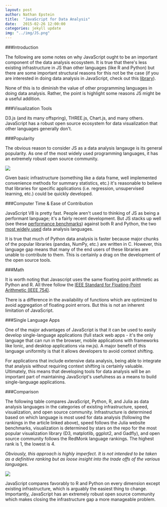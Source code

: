 ```yaml
---
layout: post
author: Nathan Epstein
title:  "JavaScript for Data Analysis"
date:   2015-02-26 12:00:00
categories: jekyll update
img: "../img/JS.png"
---
```


###Introduction

The following are some notes on why JavaScript ought to be an important component of the data analysis ecosystem. It is true that there's less existing infrastructure in JS than other languages (like R and Python) but there are some important structural reasons for this not be the case (if you are interested in doing data analysis in JavaScript, check out this <a href="https://github.com/nathanepstein/datakit">library</a>).

None of this is to diminish the value of other programming languages in doing data analysis. Rather, the point is highlight some reasons JS might be a useful addition.

<div id="tree"></div>

###Visualization Tools

D3.js (and its many offspring), THREE.js, Chart.js, and many others. JavaScript has a robust open source ecosystem for data visualization that other languages generally don't.

###Popularity

The obvious reason to consider JS as a data analysis langauge is its general popularity. As one of the most widely used programming languages, it has an extremely robust open source community.

<img src="/../img/redmonk.png">

Given basic infrastructure (something like a data frame, well implemented convenience methods for summary statistics, etc.) it's reasonable to believe that libraries for specific applications (i.e. regression, unsupervised learning, etc.) could be quickly developed.

###Computer Time & Ease of Contribution

JavaScript V8 is pretty fast. People aren't used to thinking of JS as being a performant language; it's a fairly recent development. But JS stacks up well (see these <a href="http://julialang.org/benchmarks/">performance benchmarks</a>) against both R and Python, the two <a href="http://www.kdnuggets.com/2013/08/languages-for-analytics-data-mining-data-science.html">most widely used</a> data analysis languages.

It is true that much of Python data analysis is faster because major chunks of the popular libraries (pandas, NumPy, etc.) are written in C. However, this language gap means that many of the end users of these libraries are unable to contribute to them. This is certainly a drag on the development of the open source tools.

###Math

It is worth noting that Javascript uses the same floating point arithmetic as Python and R. All three follow the <a href="http://en.wikipedia.org/wiki/IEEE_floating_point">IEEE Standard for Floating-Point Arithmetic (IEEE 754)</a>.

There is a difference in the availability of functions which are optimized to avoid aggregation of floating point errors. But this is not an inherent limitation of JavaScript.

###Single Language Apps

One of the major advantages of JavaScript is that it can be used to easily develop single-language applications (full stack web apps - it's the only language that can run in the browser, mobile applications with frameworks like Ionic, and desktop applications via nw.js). A major benefit of this language uniformity is that it allows developers to avoid context shifting.

For applications that include extensive data analysis, being able to integrate that analysis without requiring context shifting is certainly valuable. Ultimately, this means that developing tools for data analysis will be an important part of maintaining JavaScript's usefulness as a means to build single-language applications.

###Comparison

The following table compares JavaScript, Python, R, and Julia as data analysis languages in the categories of existing infrastructure, speed, visualization, and open source community. Infrastructure is determined based on which language is most used for data analysis (following the rankings in the article linked above), speed follows the Julia website benchmarks, visualization is determined by stars on the repo for the most popular visualization library (D3, matplotlib, ggplot2, and Gadfly), and open source community follows the RedMonk language rankings. The highest rank is 1, the lowest is 4.

*Obviously, this approach is highly imperfect. It is not intended to be taken as a definitive ranking but as loose insight into the trade offs of the various languages.*

<img src="/../img/langtable.png">

JavaScript compares favorably to R and Python on every dimension except existing infrastructure, which is arguably the easiest thing to change. Importantly, JavaScript has an extremely robust open source community which makes closing the infrastructure gap a more manageable problem.


<!-- tree vis js and styling -->
<style>
  .node circle {
    fill: #fff;
    stroke: steelBlue;
    stroke-width: 3px;
  }

  .node text { font: 12px sans-serif; }

  .link {
    fill: none;
    stroke: #ccc;
    stroke-width: 2px;
  }
</style>
<script src="http://d3js.org/d3.v3.min.js"></script>

<script>

var treeData = [
  {
    "name": "Why Use JavaScript for Data Analysis?",
    "parent": "null",
    "children": [
      {
        "name": "Visualization Tools",
        "children": [
          {
            "name": "D3.js",
            "children": [
              {
                "name": "NVD3"
              },
              {
                "name": "dimple"
              },
              {
                "name": "d3xter"
              },
              {
                "name": "many others..."
              }
            ]
          },
          {
            "name": "Chart.js",
          },
          {
            "name": "three.js",
          }
        ]
      },
      {
        "name": "App Integration",
        "children": [
          {
            "name": "Front-end Web"
          },
          {
            "name": "Back-end Web (Node.js)"
          },
          {
            "name": "Mobile Applications (Ionic)"
          },
          {
            "name": "Desktop Applications (nw.js)"
          }
        ]
      },
      {
        "name": "Node.js",
        "children": [
          {
            "name": "npm",
            "children": [
              {
                "name": "Ease of Contribution"
              },
              {
                "name": "Large OS Community"
              },
            ]
          },
          {
            "name": "Speed",
          },
          {
            "name": "File IO",
          }
        ]
      }
    ]
  }
];

var margin = {top: 20, right: 120, bottom: 20, left: 250},
  width = 960 - margin.right - margin.left,
  height = 500 - margin.top - margin.bottom;

var i = 0;

var tree = d3.layout.tree()
  .size([height, width]);

var diagonal = d3.svg.diagonal()
  .projection(function(d) { return [d.y, d.x]; });

var svg = d3.select("#tree").append("svg")
  .attr("width", width + margin.right + margin.left)
  .attr("height", height + margin.top + margin.bottom)
  .append("g")
  .attr("transform", "translate(" + margin.left + "," + margin.top + ")");

root = treeData[0];

update(root);

function update(source) {

  // Compute the new tree layout.
  var nodes = tree.nodes(root).reverse(),
    links = tree.links(nodes);

  // Normalize for fixed-depth.
  nodes.forEach(function(d) { d.y = d.depth * 180; });

  // Declare the nodes…
  var node = svg.selectAll("g.node")
    .data(nodes, function(d) { return d.id || (d.id = ++i); });

  // Enter the nodes.
  var nodeEnter = node.enter().append("g")
    .attr("class", "node")
    .attr("transform", function(d) {
      return "translate(" + d.y + "," + d.x + ")"; });

  nodeEnter.append("circle")
    .attr("r", 10)
    .style("fill", "#fff");

  nodeEnter.append("text")
    .attr("x", function(d) {
      return d.children || d._children ? -13 : 13; })
    .attr("dy", ".35em")
    .attr("text-anchor", function(d) {
      return d.children || d._children ? "end" : "start"; })
    .text(function(d) { return d.name; })
    .style("fill-opacity", 1);

  // Declare the links…
  var link = svg.selectAll("path.link")
    .data(links, function(d) { return d.target.id; });

  // Enter the links.
  link.enter().insert("path", "g")
    .attr("class", "link")
    .attr("d", diagonal);

}
</script>

